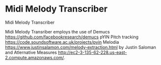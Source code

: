 # Midi Melody Transcriber
Midi Melody Transcriber

Midi Melody Transriber employs the use of Demucs https://github.com/facebookresearch/demucs 
pYIN Pitch tracking https://code.soundsoftware.ac.uk/projects/pyin
Melodia https://www.justinsalamon.com/melody-extraction.html by Justin Saloman 
and Atlernative Measures http://ec2-3-135-62-228.us-east-2.compute.amazonaws.com/.
